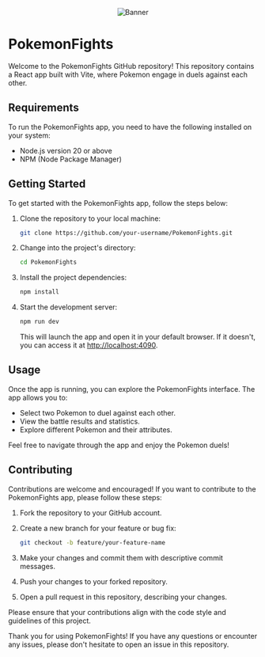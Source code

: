 <p align="center">
  <img src="https://i.pinimg.com/originals/71/31/77/713177e7b221e3d2570237268fd19c6e.gif" alt="Banner" height:"300px">
</p>



# PokemonFights

Welcome to the PokemonFights GitHub repository! This repository contains a React app built with Vite, where Pokemon engage in duels against each other.

## Requirements

To run the PokemonFights app, you need to have the following installed on your system:

- Node.js version 20 or above
- NPM (Node Package Manager)

## Getting Started

To get started with the PokemonFights app, follow the steps below:

1. Clone the repository to your local machine:

   ```bash
   git clone https://github.com/your-username/PokemonFights.git
   ```

2. Change into the project's directory:

   ```bash
   cd PokemonFights
   ```

3. Install the project dependencies:

   ```bash
   npm install
   ```

4. Start the development server:

   ```bash
   npm run dev
   ```

   This will launch the app and open it in your default browser. If it doesn't, you can access it at [http://localhost:4090](http://localhost:4090).

## Usage

Once the app is running, you can explore the PokemonFights interface. The app allows you to:

- Select two Pokemon to duel against each other.
- View the battle results and statistics.
- Explore different Pokemon and their attributes.

Feel free to navigate through the app and enjoy the Pokemon duels!

## Contributing

Contributions are welcome and encouraged! If you want to contribute to the PokemonFights app, please follow these steps:

1. Fork the repository to your GitHub account.
2. Create a new branch for your feature or bug fix:

   ```bash
   git checkout -b feature/your-feature-name
   ```

3. Make your changes and commit them with descriptive commit messages.
4. Push your changes to your forked repository.
5. Open a pull request in this repository, describing your changes.

Please ensure that your contributions align with the code style and guidelines of this project.


Thank you for using PokemonFights! If you have any questions or encounter any issues, please don't hesitate to open an issue in this repository.
